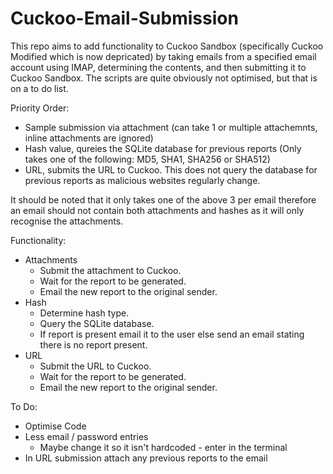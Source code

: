# Cuckoo-Email-Submission

This repo aims to add functionality to Cuckoo Sandbox (specifically Cuckoo Modified which is now depricated) by taking emails from a specified email account using IMAP, determining the contents, and then submitting it to Cuckoo Sandbox. The scripts are quite obviously not optimised, but that is on a to do list.

Priority Order:
- Sample submission via attachment (can take 1 or multiple attachemnts, inline attachments are ignored)
- Hash value, qureies the SQLite database for previous reports (Only takes one of the following: MD5, SHA1, SHA256 or SHA512)
- URL, submits the URL to Cuckoo. This does not query the database for previous reports as malicious websites regularly change. 

It should be noted that it only takes one of the above 3 per email therefore an email should not contain both attachments and hashes as it will only recognise the attachments.

Functionality:
- Attachments
  - Submit the attachment to Cuckoo.
  - Wait for the report to be generated.
  - Email the new report to the original sender.
- Hash 
  - Determine hash type.
  - Query the SQLite database.
  - If report is present email it to the user else send an email stating there is no report present.
- URL
  - Submit the URL to Cuckoo.
  - Wait for the report to be generated.
  - Email the new report to the original sender.

 
 
 
 
 
 
 
To Do:
- Optimise Code
- Less email / password entries
  - Maybe change it so it isn't hardcoded - enter in the terminal
- In URL submission attach any previous reports to the email
